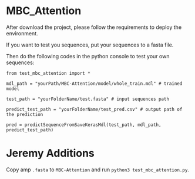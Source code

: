 # MBC_Attention

After download the project, please follow the requirements to deploy the environment.

If you want to test you sequences, put your sequences to a fasta file.

Then do the following codes in the python console to test your own sequences:

    from test_mbc_attention import *
    
    mdl_path = "yourPath/MBC-Attention/model/whole_train.mdl" # trained model 
    
    test_path = "yourFolderName/test.fasta" # input sequences path
    
    predict_test_path = "yourFolderName/test_pred.csv" # output path of the prediction
    
    pred = predictSequenceFromSaveKerasMdl(test_path, mdl_path, predict_test_path)

# Jeremy Additions
Copy amp `.fasta` to `MBC-Attention` and run `python3 test_mbc_attention.py`.
